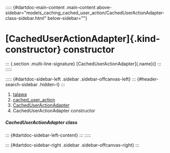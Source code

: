 ::::: {#dartdoc-main-content .main-content above-sidebar="models_caching_cached_user_action/CachedUserActionAdapter-class-sidebar.html" below-sidebar=""}
<div>

# [CachedUserActionAdapter]{.kind-constructor} constructor

</div>

::: {.section .multi-line-signature}
[CachedUserActionAdapter]{.name}()
:::
:::::

::::: {#dartdoc-sidebar-left .sidebar .sidebar-offcanvas-left}
::: {#header-search-sidebar .hidden-l}
:::

1.  [talawa](../../index.html)
2.  [cached_user_action](../../models_caching_cached_user_action/)
3.  [CachedUserActionAdapter](../../models_caching_cached_user_action/CachedUserActionAdapter-class.html)
4.  CachedUserActionAdapter constructor

##### CachedUserActionAdapter class

::: {#dartdoc-sidebar-left-content}
:::
:::::

::: {#dartdoc-sidebar-right .sidebar .sidebar-offcanvas-right}
:::
